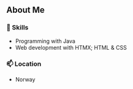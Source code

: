 ## About Me
### 🔨 Skills
-  Programming with Java
-  Web development with HTMX; HTML & CSS
### 📫 Location
- Norway
